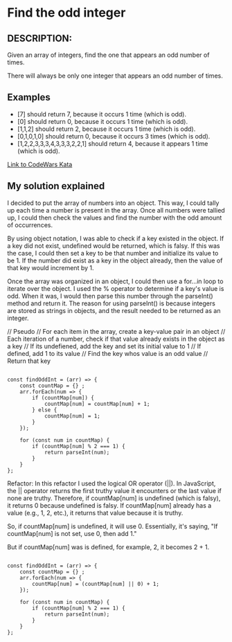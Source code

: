 # Find the odd integer

## DESCRIPTION:
Given an array of integers, find the one that appears an odd number of times.

There will always be only one integer that appears an odd number of times.

## Examples
- [7] should return 7, because it occurs 1 time (which is odd).
- [0] should return 0, because it occurs 1 time (which is odd).
- [1,1,2] should return 2, because it occurs 1 time (which is odd).
- [0,1,0,1,0] should return 0, because it occurs 3 times (which is odd).
- [1,2,2,3,3,3,4,3,3,3,2,2,1] should return 4, because it appears 1 time (which is odd).

[Link to CodeWars Kata](https://www.codewars.com/kata/54da5a58ea159efa38000836)


## My solution explained
I decided to put the array of numbers into an object. This way, I could tally up each time a number is present in the array. Once all numbers were tallied up, I could then check the values and find the number with the odd amount of occurrences.

By using object notation, I was able to check if a key existed in the object. If a key did not exist, undefined would be returned, which is falsy. If this was the case, I could then set a key to be that number and initialize its value to be 1. If the number did exist as a key in the object already, then the value of that key would increment by 1.

Once the array was organized in an object, I could then use a for...in loop to iterate over the object. I used the % operator to determine if a key's value is odd. When it was, I would then parse this number through the parseInt() method and return it. The reason for using parseInt() is because integers are stored as strings in objects, and the result needed to be returned as an integer.

// Pseudo
// For each item in the array, create a key-value pair in an object
// Each iteration of a number, check if that value already exists in the object as a key
// If its undefiened, add the key and set its initial value to 1
// If defined, add 1 to its value
// Find the key whos value is an odd value
// Return that key

```

const findOddInt = (arr) => {
    const countMap = {} ;
    arr.forEach(num => {
        if (countMap[num]) {
            countMap[num] = countMap[num] + 1;
        } else {
            countMap[num] = 1;
        }
    });

    for (const num in countMap) {
        if (countMap[num] % 2 === 1) {
            return parseInt(num); 
        }
    }
};

```

Refactor:
In this refactor I used the logical OR operator (||). In JavaScript, the || operator returns the first truthy value it encounters or the last value if none are truthy. Therefore, if countMap[num] is undefined (which is falsy), it returns 0 because undefined is falsy. If countMap[num] already has a value (e.g., 1, 2, etc.), it returns that value because it is truthy.

So, if countMap[num] is undefined, it will use 0. Essentially, it's saying, "If countMap[num] is not set, use 0, then add 1."

But if countMap[num] was is defined, for example, 2, it becomes 2 + 1.

```

const findOddInt = (arr) => {
    const countMap = {} ;
    arr.forEach(num => {
        countMap[num] = (countMap[num] || 0) + 1;
    });

    for (const num in countMap) {
        if (countMap[num] % 2 === 1) {
            return parseInt(num); 
        }
    }
};

```

